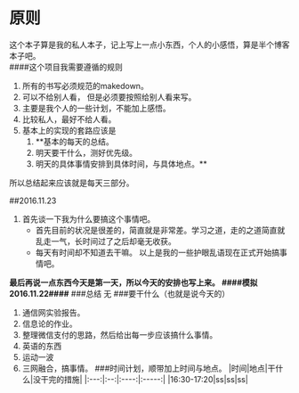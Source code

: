 # 原则  
这个本子算是我的私人本子，记上写上一点小东西，个人的小感悟，算是半个博客本子吧。  
####这个项目我需要遵循的规则  
 
1.  所有的书写必须规范的makedown。
2.  可以不给别人看， 但是必须要按照给别人看来写。
3.  主要是我个人的一些计划，不能加上感悟。
4.  比较私人，最好不给人看。     
5.  基本上的实现的套路应该是
     1.  **基本的每天的总结。
     5.  明天要干什么，测好优先级。
     3.  明天的具体事情安排到具体时间，与具体地点。**   



所以总结起来应该就是每天三部分。


##2016.11.23
1.  首先谈一下我为什么要搞这个事情吧。  
      *    首先目前的状况是很差的，简直就是非常差。学习之道，走的之道简直就乱走一气，长时间过了之后却毫无收获。
      *    每天有时间却不知道去干嘛。
以上是我的一些护眼乱语现在正式开始搞事情吧。

**最后再说一点东西今天是第一天，所以今天的安排也写上来。**
**####模拟2016.11.22####**
###总结
无
###要干什么（也就是说今天的）
1.   通信网实验报告。
2.   信息论的作业。
3.   整理微信支付的思路，然后给出每一步应该搞什么事情。
4.   英语的东西
5.   运动一波
6.   三网融合，搞事情。
###时间计划，顺带加上时间与地点。
|时间|地点|干什么|没干完的措施|
|:---:|:--:|:----:|:-----:|
|16:30-17:20|ss|ss|ss|
